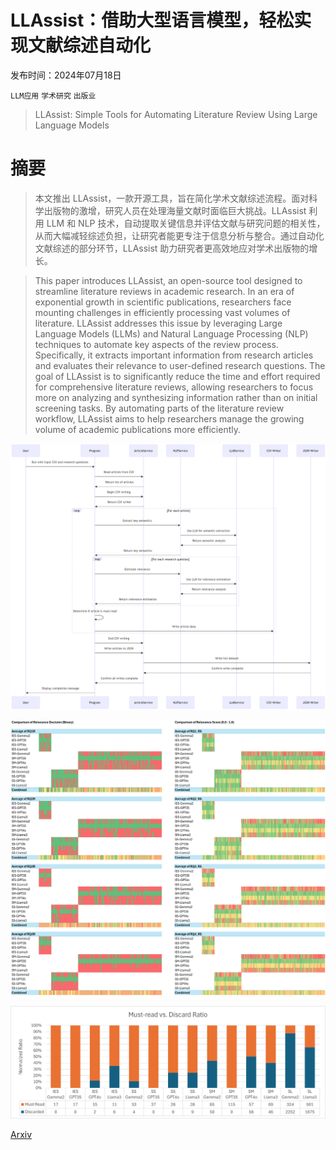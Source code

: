 # LLAssist：借助大型语言模型，轻松实现文献综述自动化

发布时间：2024年07月18日

`LLM应用` `学术研究` `出版业`

> LLAssist: Simple Tools for Automating Literature Review Using Large Language Models

# 摘要

> 本文推出 LLAssist，一款开源工具，旨在简化学术文献综述流程。面对科学出版物的激增，研究人员在处理海量文献时面临巨大挑战。LLAssist 利用 LLM 和 NLP 技术，自动提取关键信息并评估文献与研究问题的相关性，从而大幅减轻综述负担，让研究者能更专注于信息分析与整合。通过自动化文献综述的部分环节，LLAssist 助力研究者更高效地应对学术出版物的增长。

> This paper introduces LLAssist, an open-source tool designed to streamline literature reviews in academic research. In an era of exponential growth in scientific publications, researchers face mounting challenges in efficiently processing vast volumes of literature. LLAssist addresses this issue by leveraging Large Language Models (LLMs) and Natural Language Processing (NLP) techniques to automate key aspects of the review process. Specifically, it extracts important information from research articles and evaluates their relevance to user-defined research questions. The goal of LLAssist is to significantly reduce the time and effort required for comprehensive literature reviews, allowing researchers to focus more on analyzing and synthesizing information rather than on initial screening tasks. By automating parts of the literature review workflow, LLAssist aims to help researchers manage the growing volume of academic publications more efficiently.

![LLAssist：借助大型语言模型，轻松实现文献综述自动化](../../../paper_images/2407.13993/LLAssistSeqDiagram.png)

![LLAssist：借助大型语言模型，轻松实现文献综述自动化](../../../paper_images/2407.13993/LLAssistRelDistribution.png)

![LLAssist：借助大型语言模型，轻松实现文献综述自动化](../../../paper_images/2407.13993/LLAssistMustReadRatio.png)

[Arxiv](https://arxiv.org/abs/2407.13993)